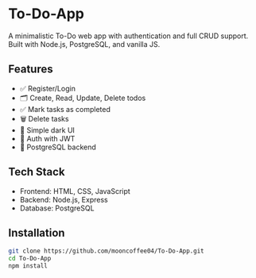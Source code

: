 # To-Do-App
A minimalistic To-Do web app with authentication and full CRUD support. Built with Node.js, PostgreSQL, and vanilla JS.

## Features

- ✅ Register/Login
- 🗂️ Create, Read, Update, Delete todos
- ✅ Mark tasks as completed
- 🗑️ Delete tasks
- 🎨 Simple dark UI
- 🔐 Auth with JWT
- 🐘 PostgreSQL backend

## Tech Stack

- Frontend: HTML, CSS, JavaScript
- Backend: Node.js, Express
- Database: PostgreSQL

## Installation

```bash
git clone https://github.com/mooncoffee04/To-Do-App.git
cd To-Do-App
npm install

